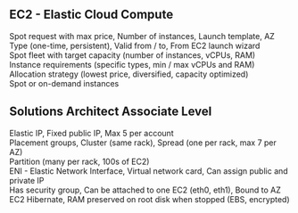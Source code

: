 ## EC2 - Elastic Cloud Compute
Spot request with max price, Number of instances, Launch template, AZ  
Type (one-time, persistent), Valid from / to, From EC2 launch wizard  
Spot fleet with target capacity (number of instances, vCPUs, RAM)  
Instance requirements (specific types, min / max vCPUs and RAM)  
Allocation strategy (lowest price, diversified, capacity optimized)  
Spot or on-demand instances  

## Solutions Architect Associate Level
Elastic IP, Fixed public IP, Max 5 per account  
Placement groups, Cluster (same rack), Spread (one per rack, max 7 per AZ)  
Partition (many per rack, 100s of EC2)  
ENI - Elastic Network Interface, Virtual network card, Can assign public and private IP  
Has security group, Can be attached to one EC2 (eth0, eth1), Bound to AZ  
EC2 Hibernate, RAM preserved on root disk when stopped (EBS, encrypted)  
